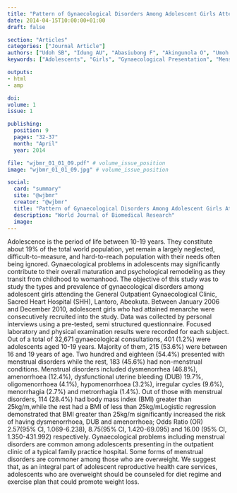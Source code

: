 ```yaml
---
title: "Pattern of Gynaecological Disorders Among Adolescent Girls Attending a Family Practice Out Patient Clinic South West Nigeria"
date: 2014-04-15T10:00:00+01:00
draft: false

section: "Articles"
categories: ["Journal Article"]
authors: ["Udoh SB", "Idung AU", "Abasiubong F", "Akingunola O", "Umoh K"]
keywords: ["Adolescents", "Girls", "Gynaecological Presentation", "Menstrual Disorders"]

outputs: 
- html
- amp

doi:
volume: 1
issue: 1

publishing:
  position: 9
  pages: "32-37"
  month: "April"
  year: 2014

file: "wjbmr_01_01_09.pdf" # volume_issue_position
image: "wjbmr_01_01_09.jpg" # volume_issue_position

social:
  card: "summary"
  site: "@wjbmr"
  creator: "@wjbmr"
  title: "Pattern of Gynaecological Disorders Among Adolescent Girls Attending a Family Practice Out Patient Clinic South West Nigeria"
  description: "World Journal of Biomedical Research"
  image:
---
```

Adolescence is the period of life between 10-19 years. They constitute about 19% of the total world population, yet remain a largely neglected, difficult-to-measure, and hard-to-reach population with their needs often being ignored. Gynaecological problems in adolescents may significantly contribute to their overall maturation and psychological remodeling as they transit from childhood to womanhood. The objective of this study was to study the types and prevalence of gynaecological disorders among adolescent girls attending the General Outpatient Gynaecological Clinic, Sacred Heart Hospital (SHH), Lantoro, Abeokuta. Between January 2006 and December 2010, adolescent girls who had attained menarche were consecutively recruited into the study. Data was collected by personal interviews using a pre-tested, semi structured questionnaire. Focused laboratory and physical examination results were recorded for each subject. Out of a total of 32,671 gynaecological consultations, 401 (1.2%) were adolescents aged 10-19 years. Majority of them, 215 (53.6%) were between 16 and 19 years of age. Two hundred and eighteen (54.4%) presented with menstrual disorders while the rest, 183 (45.6%) had non-menstrual conditions. Menstrual disorders included dysmenorrhea (46.8%), amenorrhoea (12.4%), dysfunctional uterine bleeding (DUB) 19.7%, oligomenorrhoea (4.1%), hypomenorrhoea (3.2%), irregular cycles (9.6%), menorrhagia (2.7%) and metrorrhagia (1.4%). Out of those with menstrual disorders, 114 (28.4%) had body mass index (BMI) greater than 25kg/m,while the rest had a BMI of less than 25kg/mLogistic regression demonstrated that BMI greater than 25kg/m significantly increased the risk of having dysmenorrhoea, DUB and amenorrhoea; Odds Ratio (OR) 2.57(95% CI, 1.069-6.238), 8.75(95% CI, 1.420-69.095) and 16.00 (95% CI, 1.350-431.992) respectively. Gynaecological problems including menstrual disorders are common among adolescents presenting in the outpatient clinic of a typical family practice hospital. Some forms of menstrual disorders are commoner among those who are overweight. We suggest that, as an integral part of adolescent reproductive health care services, adolescents who are overweight should be counseled for diet regime and exercise plan that could promote weight loss.
